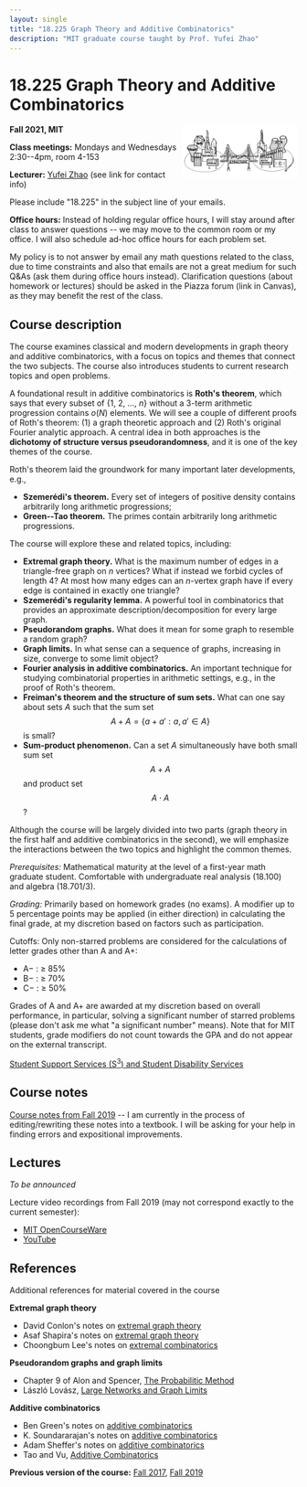 ```yaml
---
layout: single
title: "18.225 Graph Theory and Additive Combinatorics"
description: "MIT graduate course taught by Prof. Yufei Zhao"
---
```


18.225 Graph Theory and Additive Combinatorics
===============================================

<img src="bridge.png" width="600" height="181" style="float:right; max-width: 40%; height: auto;" class="side"
 title="The bridge between graph theory and additive combinatorics">

**Fall 2021, MIT**

<!-- _Quick links_:
\[Lecture videos: [MIT OCW](https://ocw.mit.edu/courses/mathematics/18-217-graph-theory-and-additive-combinatorics-fall-2019/video-lectures/), [YouTube](https://www.youtube.com/playlist?list=PLUl4u3cNGP62qauV_CpT1zKaGG_Vj5igX)\]
\[[Notes](gtac.pdf)\] -->

**Class meetings:** Mondays and Wednesdays 2:30--4pm, room 4-153

**Lecturer:** [Yufei Zhao](http://yufeizhao.com) (see link for contact info)

Please include "18.225" in the subject line of your emails.

**Office hours:**
Instead of holding regular office hours, I will stay around after class to answer questions -- we may move to the common room or my office. I will also schedule ad-hoc office hours for each problem set.

My policy is to not answer by email any math questions related to the class, due to time constraints and also that emails are not a great medium for such Q&As (ask them during office hours instead). Clarification questions (about homework or lectures) should be asked in the Piazza forum (link in Canvas), as they may benefit the rest of the class.



## Course description

The course examines classical and modern developments in graph theory and additive combinatorics, with a focus on topics and themes that connect the two subjects. The course also introduces students to current research topics and open problems.

A foundational result in additive combinatorics is **Roth's theorem**, which says that every subset of {1, 2, ..., _n_} without a 3-term arithmetic progression contains _o_(_N_) elements. We will see a couple of different proofs of Roth's theorem: (1) a graph theoretic approach and (2) Roth's original Fourier analytic approach. A central idea in both approaches is the **dichotomy of structure versus pseudorandomness**, and it is one of the key themes of the course.

Roth's theorem laid the groundwork for many important later developments, e.g.,
- **Szemerédi's theorem.** Every set of integers of positive density contains arbitrarily long arithmetic progressions;
- **Green--Tao theorem.** The primes contain arbitrarily long arithmetic progressions.

The course will explore these and related topics, including:

- **Extremal graph theory.** What is the maximum number of edges in a triangle-free graph on _n_ vertices? What if instead we forbid cycles of length 4? At most how many edges can an _n_-vertex graph have if every edge is contained in exactly one triangle?
- **Szemerédi's regularity lemma.** A powerful tool in combinatorics that provides an approximate description/decomposition for every large graph.
- **Pseudorandom graphs.** What does it mean for some graph to resemble a random graph?
- **Graph limits.** In what sense can a sequence of graphs, increasing in size, converge to some limit object?
- **Fourier analysis in additive combinatorics.** An important technique for studying combinatorial properties in arithmetic settings, e.g., in the proof of Roth's theorem. 
- **Freiman's theorem and the structure of sum sets.** What can one say about sets _A_ such that the sum set $$A + A = \{a + a' : a,a' \in A\}$$ is small?
- **Sum-product phenomenon.** Can a set _A_ simultaneously have both small sum set $$A + A$$ and product set $$A \cdot A$$?

Although the course will be largely divided into two parts (graph theory in the first half and additive combinatorics in the second), we will emphasize the interactions between the two topics and highlight the common themes.

_Prerequisites:_ Mathematical maturity at the level of a first-year math graduate student.
Comfortable with undergraduate real analysis (18.100) and algebra (18.701/3).

_Grading:_ Primarily based on homework grades (no exams). 
A modifier up to 5 percentage points may be applied (in either direction) in calculating the final grade, at my discretion based on factors such as participation.

Cutoffs: Only non-starred problems are considered for the calculations of letter grades other than A and A+: 

* A− : ≥ 85%
* B− : ≥ 70%
* C− : ≥ 50%  
  
Grades of A and A+ are awarded at my discretion based on overall performance, in particular, solving a significant number of starred problems (please don't ask me what "a significant number" means). 
Note that for MIT students, grade modifiers do not count towards the GPA and do not appear on the external transcript.

[Student Support Services (S<sup>3</sup>) and Student Disability Services](s3)

## Course notes

[Course notes from Fall 2019](gtac.pdf) -- I am currently in the process of editing/rewriting these notes into a textbook. I will be asking for your help in finding errors and expositional improvements.

## Lectures

_To be announced_

Lecture video recordings from Fall 2019 (may not correspond exactly to the current semester):
* [MIT OpenCourseWare](https://ocw.mit.edu/courses/mathematics/18-217-graph-theory-and-additive-combinatorics-fall-2019/video-lectures/) 
* [YouTube](https://www.youtube.com/playlist?list=PLUl4u3cNGP62qauV_CpT1zKaGG_Vj5igX)

## References

Additional references for material covered in the course

**Extremal graph theory**

- David Conlon's notes on [extremal graph theory](https://www.dpmms.cam.ac.uk/~dc340/Extremal-course.html)
- Asaf Shapira's notes on [extremal graph theory](http://www.math.tau.ac.il/~asafico/ext-graph-theory/notes.pdf)
- Choongbum Lee's notes on [extremal combinatorics](http://math.mit.edu/~cb_lee/18.318/materials.html)

**Pseudorandom graphs and graph limits**

- Chapter 9 of Alon and Spencer, [The Probabilitic Method](https://www.amazon.com/gp/product/1119061954/)
- László Lovász, [Large Networks and Graph Limits](https://www.amazon.com/gp/product/0821890859/)

**Additive combinatorics**

- Ben Green's notes on [additive combinatorics](http://people.maths.ox.ac.uk/greenbj/notes.html)
- K. Soundararajan's notes on [additive combinatorics](http://math.stanford.edu/~ksound/Notes.pdf)
- Adam Sheffer's notes on [additive combinatorics](https://adamsheffer.wordpress.com/pdf-files/)
- Tao and Vu, [Additive Combinatorics](https://www.amazon.com/gp/product/0521136563/)


**Previous version of the course:** 
[Fall 2017](fa17/),
[Fall 2019](fa19/)